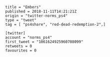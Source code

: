 ```
title = "Embers"
published = 2018-11-11T14:21:21Z
origin = "twitter-norms_ps4"
type = "tweet"
tag = [ "ps4share", "red-dead-redemption-2",]

[twitter]
account = "norms_ps4"
first_tweet = "1061624925960708099"
retweets = 0
favourites = 0
```

<p class='image'><img src='https://mnf.m17s.net/2018/11/11/DrumPibXcAAoPfF.jpg' alt=''></p>

